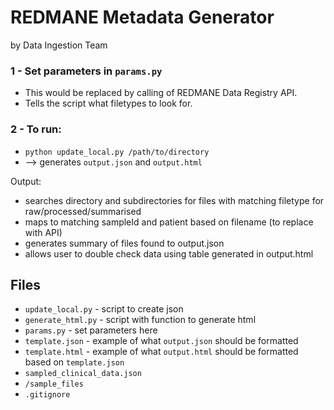 # REDMANE Metadata Generator
by Data Ingestion Team

### 1 - Set parameters in `params.py`
- This would be replaced by calling of REDMANE Data Registry API.
- Tells the script what filetypes to look for.

### 2 - To run:
- `python update_local.py /path/to/directory`
- --> generates `output.json` and `output.html`

Output:
- searches directory and subdirectories for files with matching filetype for raw/processed/summarised
- maps to matching sampleId and patient based on filename (to replace with API)
- generates summary of files found to output.json
- allows user to double check data using table generated in output.html

## Files
- `update_local.py` - script to create json
- `generate_html.py` - script with function to generate html
- `params.py` - set parameters here
- `template.json` - example of what `output.json` should be formatted
- `template.html` - example of what `output.html` should be formatted based on `template.json`
- `sampled_clinical_data.json`
- `/sample_files`
- `.gitignore`
